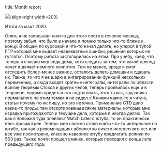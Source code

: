 title: Month report

![](/static/img/n3ZcGp9T9cM.jpg){align=right width=200}

Итоги за март 2020.

Опять я не записывал ничего для этого поста в течение месяца, поэтому забыл, что было в начале и помню только что-то ближе к концу. В общем по курсовой я что-то начал делать, но уперся в тупой FTP который мне выдает неадекватные ошибки, решения которых не гуглятся. Поэтому работа застопорилась на этом. Про учебу, каеф, что теперь я спасаю мир сидя дома, хотя следить за тем, что какой препод хочет и делает немного хлопотно. Тем не менее, вроде я смог отследить более-менее важное, осталось делать домашки и сдавать их. Также, то что я не шарю в интегрировании функций нескольких переменных, а сюда входят кратные интегралы, интегралы по области, всякие теоремы Стокса и других челов, теперь проявилось еще и в теорвере, видимо придется это подтягивать, хотя хз как, задачника нормального по этим темам я не видел :( Книжки какие-то я читаю, статьи почему-то не пишу, но это неточно. Применение GTD дало какие-то плоды, там отсортированы всякие материалы, которые мне изредка пригождаются и текущие дела, которые я иногда делаю. Так как я положил туда плейлист Watch Later с ютуба, то он практически весь просмотрен. Теперь мне сложно стало найти что-то интересное на ютубе, так как в рекомендациях абсолютно ничего интересного нет или все уже посмотрено, классно наверное ютубу предлагать ролики по 500 раз. Также почти прошел уминек, которых проходил с конца лета предыдущего года.
